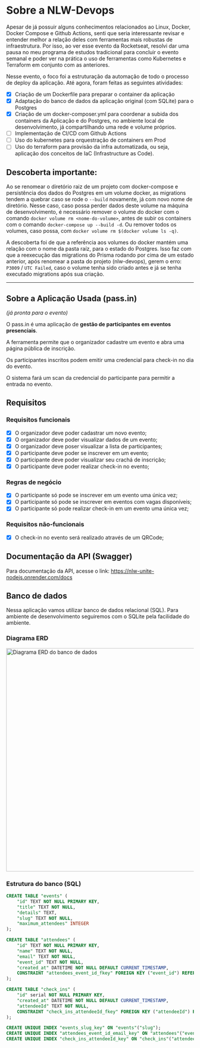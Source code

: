 # Sobre a NLW-Devops

Apesar de já possuir alguns conhecimentos relacionados ao Linux, Docker, Docker Compose e Github Actions, senti que seria interessante revisar e entender melhor a relação deles com ferramentas mais robustas de infraestrutura. Por isso, ao ver esse evento da Rocketseat, resolvi dar uma pausa no meu programa de estudos tradicional para concluir o evento semanal e poder ver na prática o uso de ferramentas como Kubernetes e Terraform em conjunto com as anteriores.

Nesse evento, o foco foi a estruturação da automação de todo o processo de deploy da aplicação. Até agora, foram feitas as seguintes atividades:

- [x] Criação de um Dockerfile para preparar o container da aplicação
- [x] Adaptação do banco de dados da aplicação original (com SQLite) para o Postgres
- [x] Criação de um docker-composer.yml para coordenar a subida dos containers da Aplicação e do Postgres, no ambiente local de desenvolvimento, já compartilhando uma rede e volume próprios.
- [ ] Implementação de CI/CD com Github Actions
- [ ] Uso do kubernetes para orquestração de containers em Prod
- [ ] Uso do terraform para provisão da infra automatizada, ou seja, aplicação dos conceitos de IaC (Infrastructure as Code). 

## Descoberta importante:

Ao se renomear o diretório raiz de um projeto com docker-compose e persistência dos dados do Postgres em um volume docker, as migrations tendem a quebrar caso se rode o `--build` novamente, já com novo nome de diretório. Nesse caso, caso possa perder dados deste volume na máquina de desenvolvimento, é necessário remover o volume do docker com o comando `docker volume rm <nome-do-volume>`, antes de subir os containers com o comando `docker-compose up --build -d`. Ou remover todos os volumes, caso possa, com `docker volume rm $(docker volume ls -q)`.

A descoberta foi de que a referência aos volumes do docker mantém uma relação com o nome da pasta raíz, para o estado do Postgres. Isso faz com que a reexecução das migrations do Prisma rodando por cima de um estado anterior, após renomear a pasta do projeto (nlw-devops), gerem o erro: `P3009` / `UTC Failed`, caso o volume tenha sido criado antes e já se tenha executado migrations após sua criação. 

---

## Sobre a Aplicação Usada (pass.in)
_(já pronta para o evento)_

O pass.in é uma aplicação de **gestão de participantes em eventos presenciais**. 

A ferramenta permite que o organizador cadastre um evento e abra uma página pública de inscrição.

Os participantes inscritos podem emitir uma credencial para check-in no dia do evento.

O sistema fará um scan da credencial do participante para permitir a entrada no evento.

## Requisitos

### Requisitos funcionais

- [x] O organizador deve poder cadastrar um novo evento;
- [x] O organizador deve poder visualizar dados de um evento;
- [x] O organizador deve poser visualizar a lista de participantes; 
- [x] O participante deve poder se inscrever em um evento;
- [x] O participante deve poder visualizar seu crachá de inscrição;
- [x] O participante deve poder realizar check-in no evento;

### Regras de negócio

- [x] O participante só pode se inscrever em um evento uma única vez;
- [x] O participante só pode se inscrever em eventos com vagas disponíveis;
- [x] O participante só pode realizar check-in em um evento uma única vez;

### Requisitos não-funcionais

- [x] O check-in no evento será realizado através de um QRCode;

## Documentação da API (Swagger)

Para documentação da API, acesse o link: https://nlw-unite-nodejs.onrender.com/docs

## Banco de dados

Nessa aplicação vamos utilizar banco de dados relacional (SQL). Para ambiente de desenvolvimento seguiremos com o SQLite pela facilidade do ambiente.

### Diagrama ERD

<img src=".github/erd.svg" width="600" alt="Diagrama ERD do banco de dados" />

### Estrutura do banco (SQL)

```sql
CREATE TABLE "events" (
    "id" TEXT NOT NULL PRIMARY KEY,
    "title" TEXT NOT NULL,
    "details" TEXT,
    "slug" TEXT NOT NULL,
    "maximum_attendees" INTEGER
);

CREATE TABLE "attendees" (
    "id" TEXT NOT NULL PRIMARY KEY,
    "name" TEXT NOT NULL,
    "email" TEXT NOT NULL,
    "event_id" TEXT NOT NULL,
    "created_at" DATETIME NOT NULL DEFAULT CURRENT_TIMESTAMP,
    CONSTRAINT "attendees_event_id_fkey" FOREIGN KEY ("event_id") REFERENCES "events" ("id") ON DELETE RESTRICT ON UPDATE CASCADE
);

CREATE TABLE "check_ins" (
    "id" serial NOT NULL PRIMARY KEY,
    "created_at" DATETIME NOT NULL DEFAULT CURRENT_TIMESTAMP,
    "attendeeId" TEXT NOT NULL,
    CONSTRAINT "check_ins_attendeeId_fkey" FOREIGN KEY ("attendeeId") REFERENCES "attendees" ("id") ON DELETE RESTRICT ON UPDATE CASCADE
);

CREATE UNIQUE INDEX "events_slug_key" ON "events"("slug");
CREATE UNIQUE INDEX "attendees_event_id_email_key" ON "attendees"("event_id", "email");
CREATE UNIQUE INDEX "check_ins_attendeeId_key" ON "check_ins"("attendeeId");
```